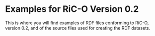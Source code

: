 # Examples for RiC-O Version 0.2

This is where you will find examples of RDF files conforming to RiC-O, version 0.2, and of the source files used for creating the RDF datasets.